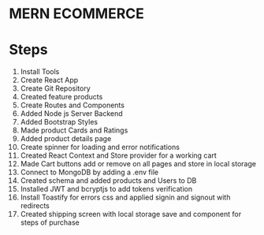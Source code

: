 # MERN ECOMMERCE

# Steps

1. Install Tools
2. Create React App
3. Create Git Repository
4. Created feature products
5. Create Routes and Components
6. Added Node js Server Backend
7. Added Bootstrap Styles
8. Made product Cards and Ratings
9. Added product details page
10. Create spinner for loading and error notifications
11. Created React Context and Store provider for a working cart
12. Made Cart buttons add or remove on all pages and store in local storage
13. Connect to MongoDB by adding a .env file
14. Created schema and added products and Users to DB
15. Installed JWT and bcryptjs to add tokens verification
16. Install Toastify for errors css and applied signin and signout with redirects
17. Created shipping screen with local storage save and component for steps of purchase
